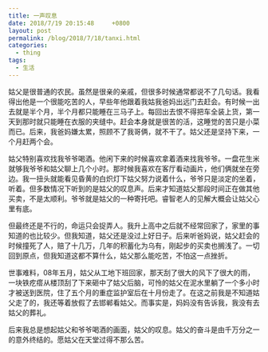 ```yaml
---
title: 一声叹息
date: 2018/7/19 20:15:48     +0800
layout: post
permalink: /blog/2018/7/18/tanxi.html
categories:
  - thing
tags:
  - 生活
---
```


姑父是很普通的农民。虽然是很亲的亲戚，但很多时候通常都说不了几句话。我看得出他是一个很能吃苦的人，早些年他跟着我姑我爸妈出远门去赶会。有时候一出去就是半个月，半个月都只能睡在三马子上。每回出去恨不得把车全装上货，第一天到那时就只能睡在衣服的夹缝中。赶会本身就是很苦的活，这睡觉的苦只是小菜而已。后来，我爸妈嫌太累，照顾不了我哥俩，就不干了。姑父还是坚持下来，一个月赶两个会。

姑父特别喜欢找我爷爷喝酒。他闲下来的时候喜欢拿着酒来找我爷爷。一盘花生米就够我爷爷和姑父聊上几个小时。那时候我喜欢在客厅看动画片，他们俩就坐在旁边。我一扭头就能看见昏黄的白炽灯下姑父努力说着什么，爷爷只是淡定的坐着，听着。但多数情况下听到的是姑父的叹息声。后来才知道姑父那段时间正在做其他买卖，不是太顺利。爷爷就是姑父的一种寄托吧。睿智老人的见解大概会让姑父心里有底。

但最终还是不行的，命运只会捉弄人。我升上高中之后就不经常回家了，家里的事知道的也比较少。但我知道，姑父还是没过上好日子。后来听爸妈说，姑父赶会的时候撞死了人，赔了十几万，几年的积蓄化为乌有，刚起步的买卖也搁浅了。一切回到原点，但我知道这都不算什么，姑父那么能吃苦，不怕这一点挫折。

世事难料，08年五月，姑父从工地下班回家，那天刮了很大的风下了很大的雨，一块铁疙瘩从楼顶刮了下来砸中了姑父后脑，可怜的姑父在泥水里躺了一个多小时才被送到医院，住了五个月的重症监护室后在十月份走了。在这之前我是不知道姑父走了的，我还等着放假了去邯郸看姑父。而事实是，妈妈没有告诉我，我没有去姑父的葬礼。

后来我总是想起姑父和爷爷喝酒的画面，姑父的叹息。姑父的奋斗是由千万分之一的意外终结的。愿姑父在天堂过得不那么苦。